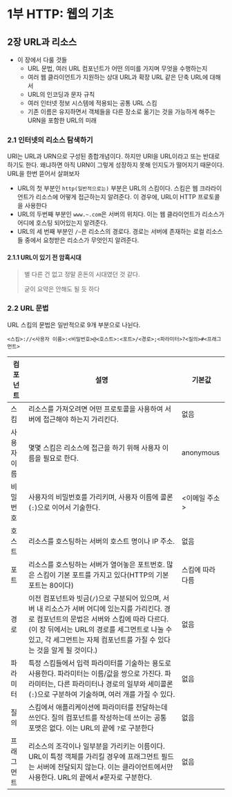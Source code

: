 # 1부 HTTP: 웹의 기초

## 2장 URL과 리소스

- 이 장에서 다룰 것들
  - URL 문법, 여러 URL 컴포넌트가 어떤 의미를 가지며 무엇을 수행하는지
  - 여러 웹 클라이언트가 지원하는 상대 URL과 확장 URL 같은 단축 URL에 대해서
  - URL의 인코딩과 문자 규칙
  - 여러 인터넷 정보 시스템에 적용되는 공통 URL 스킴
  - 기존 이름은 유지하면서 객체들을 다른 장소로 옮기는 것을 가능하게 해주는 URN을 포함한 URL의 미래

### 2.1 인터넷의 리소스 탐색하기

URI는 URL과 URN으로 구성된 종합개념이다. 하지만 URI을 URL이라고 또는 반대로 하기도 한다. 왜냐하면 아직 URN이 그렇게 성장하지 못해 인지도가 떨어지기 때문이다. URL을 한번 뜯어서 살펴보자

- URL의 첫 부분인 `http(일반적으로는)` 부분은 URL의 스킴이다. 스킴은 웹 크라라이언트가 리소스에 어떻게 접근하는지 알려준다. 이 경우에, URL이 HTTP 프로토콜을 사용한다
- URL의 두번째 부분인 `www.~.com`은 서버의 위치다. 이는 웹 클라이언트가 리소스가 어디에 호스팅 되어있는지 알려준다.
- URL의 세 번째 부분인 `/~`은 리소스의 경로다. 경로는 서버에 존재하는 로컬 리소스들 중에서 요청받은 리소스가 무엇인지 알려준다.

#### 2.1.1 URL이 있기 전 암흑시대

> 별 다른 건 없고 정말 혼돈의 시대였던 것 같다.
>
> 굳이 요약은 안해도 될 듯 하다

### 2.2 URL 문법

URL 스킴의 문법은 일반적으로 9개 부분으로 나뉜다.

```text
<스킴>://<사용자 이름>:<비밀번호>@<호스트>:<포트>/<경로>;<파라미터>?<질의>#<프래그먼트>
```

| 컴포넌트    | 설명                                                                                                                                                                                                                                                                      | 기본값           |
| ----------- | ------------------------------------------------------------------------------------------------------------------------------------------------------------------------------------------------------------------------------------------------------------------------- | ---------------- |
| 스킴        | 리소스를 가져오려면 어떤 프로토콜을 사용하여 서버에 접근해야 하는지 가리킨다.                                                                                                                                                                                             | 없음             |
| 사용자 이름 | 몇몇 스킴은 리소스에 접근을 하기 위해 사용자 이름을 필요로 한다.                                                                                                                                                                                                          | anonymous        |
| 비밀번호    | 사용자의 비밀번호를 가리키며, 사용자 이름에 콜론(`:`)으로 이어서 기술한다.                                                                                                                                                                                                | <이메일 주소>    |
| 호스트      | 리소스를 호스팅하는 서버의 호스트 명이나 IP 주소.                                                                                                                                                                                                                         | 없음             |
| 포트        | 리소스를 호스팅하는 서버가 열어놓은 포트번호. 많은 스킴이 기본 포트를 가지고 있다(HTTP의 기본 포트는 80이다)                                                                                                                                                              | 스킴에 따라 다름 |
| 경로        | 이전 컴포넌트와 빗금(`/`)으로 구분되어 있으며, 서버 내 리소스가 서버 어디에 있는지를 가리킨다. 경로 컴포넌트의 문법은 서버와 스킴에 따라 다르다. (이 장 뒤에서는 URL의 경로를 세그먼트로 나눌 수 있고, 각 세그먼트는 자체 컴포넌트를 가질 수 있다는 것을 알게 될 것이다.) | 없음             |
| 파라미터    | 특정 스킴들에서 입력 파라미터를 기술하는 용도로 사용한다. 파라미터는 이름/값을 쌍으로 가진다. 파라미터는, 다른 파라미터나 경로의 일부와 세미콜론(`:`)으로 구분하여 기술하며, 여러 개를 가질 수 있다.                                                                      | 없음             |
| 질의        | 스킴에서 애플리케이션에 파라미터를 전달하는데 쓰인다. 질의 컴포넌트를 작성하는데 쓰이는 공통 포맷은 없다. 이는 URL의 끝에 `?`로 구분한다                                                                                                                                  | 없음             |
| 프래그먼트  | 리소스의 조각이나 일부분을 가리키는 이름이다. URL이 특정 객체를 가리킬 경우에 프래그먼트 필드는 서버에 전달되지 않는다. 이는 클라이언트에서만 사용한다. URL의 끝에서 `#`문자로 구분한다.                                                                                  | 없음             |
